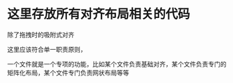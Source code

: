 # 这里存放所有对齐布局相关的代码

除了拖拽时的吸附式对齐

这里应该符合单一职责原则，

一个文件就是一个专项的功能，比如某个文件负责基础对齐，某个文件负责专门的矩阵化布局，某个文件专门负责网状布局等等
